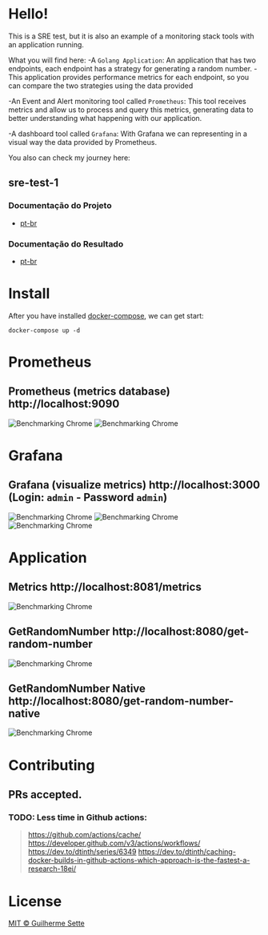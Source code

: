 # Hello!

This is a SRE test, but it is also an example of a monitoring stack tools with an application running.

What you will find here:
-A `Golang Application`: An application that has two endpoints, each endpoint has a strategy for generating a random number.
-This application provides performance metrics for each endpoint, so you can compare the two strategies using the data provided

-An Event and Alert monitoring tool called `Prometheus`: This tool receives metrics and allow us to process and query this metrics, generating data to better understanding what happening with our application.  

-A dashboard tool called `Grafana`: With Grafana we can representing in a visual way the data provided by Prometheus.

You also can check my journey here:

## sre-test-1

### Documentação do Projeto

- [pt-br](docs/pt-br/README.md)

### Documentação do Resultado

- [pt-br](docs/pt-br/RESULT.md)


# Install

After you have installed [docker-compose](https://docs.docker.com/compose/gettingstarted/), we can get start:

```shell
docker-compose up -d
```

# Prometheus

## Prometheus (metrics database) http://localhost:9090
![Benchmarking Chrome](./docs/pt-br/images/Prometheus.png)
![Benchmarking Chrome](./docs/pt-br/images/PrometheusTargets.png)

# Grafana
## Grafana (visualize metrics) http://localhost:3000 (Login: `admin` - Password `admin`)
![Benchmarking Chrome](./docs/pt-br/images/GrafanaDockerHostDashboard.png)
![Benchmarking Chrome](./docs/pt-br/images/GrafanaGetRandomNumberDashboard.png)
![Benchmarking Chrome](./docs/pt-br/images/GrafanaGetRandomNumberNativeDashboard.png)


# Application
## Metrics http://localhost:8081/metrics
![Benchmarking Chrome](./docs/pt-br/images/ApplicationMetrics.png)

## GetRandomNumber http://localhost:8080/get-random-number
![Benchmarking Chrome](./docs/pt-br/images/GetRandomNumber.png)

## GetRandomNumber Native http://localhost:8080/get-random-number-native
![Benchmarking Chrome](./docs/pt-br/images/GetRandomNumberNative.png)

# Contributing

## PRs accepted.

### TODO: Less time in Github actions:
> https://github.com/actions/cache/
> https://developer.github.com/v3/actions/workflows/
> https://dev.to/dtinth/series/6349
> https://dev.to/dtinth/caching-docker-builds-in-github-actions-which-approach-is-the-fastest-a-research-18ei/

# License

[MIT © Guilherme Sette](LICENCE)